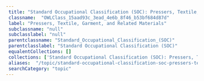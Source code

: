 ```yaml
--- 
 title: "Standard Occupational Classification (SOC): Pressers, Textile, Garment, and Related Materials" 
 classname:  "OWLClass_15aad93c_3ead_4e6b_8f46_b53bf684d87d" 
 label: "Pressers, Textile, Garment, and Related Materials" 
 subclassname: "null" 
 subclasslabel: "null" 
 parentclassname: "Standard_Occupational_Classification_(SOC)" 
 parentclasslabel: "Standard Occupational Classification (SOC)" 
 equalentCollections: [] 
 collections: ['Standard Occupational Classification (SOC): Pressers, Textile, Garment, and Related Materials']
 aliases:  "/topic/standard-occupational-classification-soc-pressers-textile-garment-and-related-materials"  
 searchCategory: "topic" 
---
```


